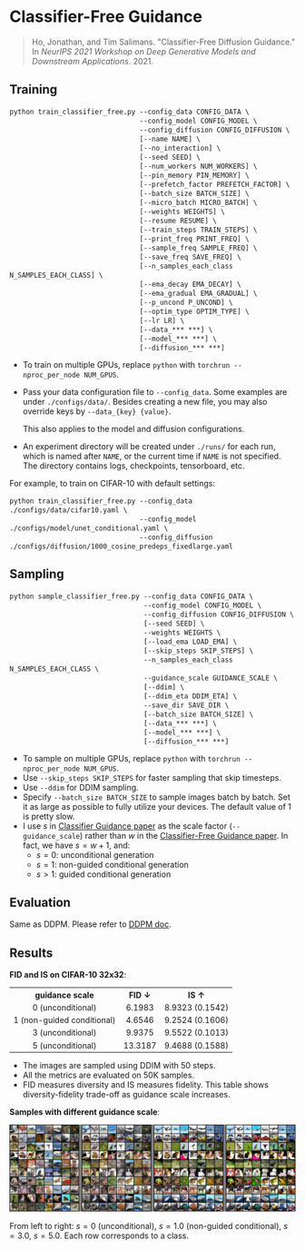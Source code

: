 # Classifier-Free Guidance

> Ho, Jonathan, and Tim Salimans. "Classifier-Free Diffusion Guidance." In *NeurIPS 2021 Workshop on Deep Generative Models and Downstream Applications*. 2021.



## Training

```shell
python train_classifier_free.py --config_data CONFIG_DATA \
                                --config_model CONFIG_MODEL \
                                --config_diffusion CONFIG_DIFFUSION \
                                [--name NAME] \
                                [--no_interaction] \
                                [--seed SEED] \
                                [--num_workers NUM_WORKERS] \
                                [--pin_memory PIN_MEMORY] \
                                [--prefetch_factor PREFETCH_FACTOR] \
                                [--batch_size BATCH_SIZE] \
                                [--micro_batch MICRO_BATCH] \
                                [--weights WEIGHTS] \
                                [--resume RESUME] \
                                [--train_steps TRAIN_STEPS] \
                                [--print_freq PRINT_FREQ] \
                                [--sample_freq SAMPLE_FREQ] \
                                [--save_freq SAVE_FREQ] \
                                [--n_samples_each_class N_SAMPLES_EACH_CLASS] \
                                [--ema_decay EMA_DECAY] \
                                [--ema_gradual EMA_GRADUAL] \
                                [--p_uncond P_UNCOND] \
                                [--optim_type OPTIM_TYPE] \
                                [--lr LR] \
                                [--data_*** ***] \
                                [--model_*** ***] \
                                [--diffusion_*** ***]
```

- To train on multiple GPUs, replace `python` with `torchrun --nproc_per_node NUM_GPUS`.
- Pass your data configuration file to `--config_data`. Some examples are under `./configs/data/`. Besides creating a new file, you may also override keys by `--data_{key} {value}`.

  This also applies to the model and diffusion configurations.

- An experiment directory will be created under `./runs/` for each run, which is named after `NAME`, or the current time if `NAME` is not specified. The directory contains logs, checkpoints, tensorboard, etc.

For example, to train on CIFAR-10 with default settings:

```shell
python train_classifier_free.py --config_data ./configs/data/cifar10.yaml \
                                --config_model ./configs/model/unet_conditional.yaml \
                                --config_diffusion ./configs/diffusion/1000_cosine_predeps_fixedlarge.yaml
```



## Sampling

```shell
python sample_classifier_free.py --config_data CONFIG_DATA \
                                 --config_model CONFIG_MODEL \
                                 --config_diffusion CONFIG_DIFFUSION \
                                 [--seed SEED] \
                                 --weights WEIGHTS \
                                 [--load_ema LOAD_EMA] \
                                 [--skip_steps SKIP_STEPS] \
                                 --n_samples_each_class N_SAMPLES_EACH_CLASS \
                                 --guidance_scale GUIDANCE_SCALE \
                                 [--ddim] \
                                 [--ddim_eta DDIM_ETA] \
                                 --save_dir SAVE_DIR \
                                 [--batch_size BATCH_SIZE] \
                                 [--data_*** ***] \
                                 [--model_*** ***] \
                                 [--diffusion_*** ***]
```

- To sample on multiple GPUs, replace `python` with `torchrun --nproc_per_node NUM_GPUS`.
- Use `--skip_steps SKIP_STEPS` for faster sampling that skip timesteps. 
- Use `--ddim` for DDIM sampling.
- Specify `--batch_size BATCH_SIZE` to sample images batch by batch. Set it as large as possible to fully utilize your devices. The default value of 1 is pretty slow.
- I use $s$ in [Classifier Guidance paper](https://arxiv.org/abs/2105.05233) as the scale factor (`--guidance_scale`) rather than $w$ in the [Classifier-Free Guidance paper](https://arxiv.org/abs/2207.12598). In fact, we have $s=w+1$, and:
  - $s=0$: unconditional generation
  - $s=1$: non-guided conditional generation
  - $s>1$: guided conditional generation




## Evaluation

Same as DDPM. Please refer to [DDPM doc](./DDPM.md).



## Results

**FID and IS on CIFAR-10 32x32**:

<table align="center" width=100%>
  <tr>
    <th align="center">guidance scale</th>
    <th align="center">FID ↓</th>
    <th align="center">IS ↑</th>
  </tr>
  <tr>
    <td align="center">0 (unconditional)</td>
    <td align="center">6.1983</td>
    <td align="center">8.9323 (0.1542)</td>
  </tr>
  <tr>
    <td align="center">1 (non-guided conditional)</td>
    <td align="center">4.6546</td>
    <td align="center">9.2524 (0.1606)</td>
  </tr>
  <tr>
    <td align="center">3 (unconditional)</td>
    <td align="center">9.9375</td>
    <td align="center">9.5522 (0.1013)</td>
  </tr>
  <tr>
    <td align="center">5 (unconditional)</td>
    <td align="center">13.3187</td>
    <td align="center">9.4688 (0.1588)</td>
  </tr>
</table>


- The images are sampled using DDIM with 50 steps.
- All the metrics are evaluated on 50K samples.
- FID measures diversity and IS measures fidelity. This table shows diversity-fidelity trade-off as guidance scale increases.



**Samples with different guidance scale**:

<p align="center">
  <img src="../assets/classifier-free-cifar10.png" />
</p>


From left to right: $s=0$ (unconditional), $s=1.0$ (non-guided conditional), $s=3.0$, $s=5.0$. Each row corresponds to a class.

